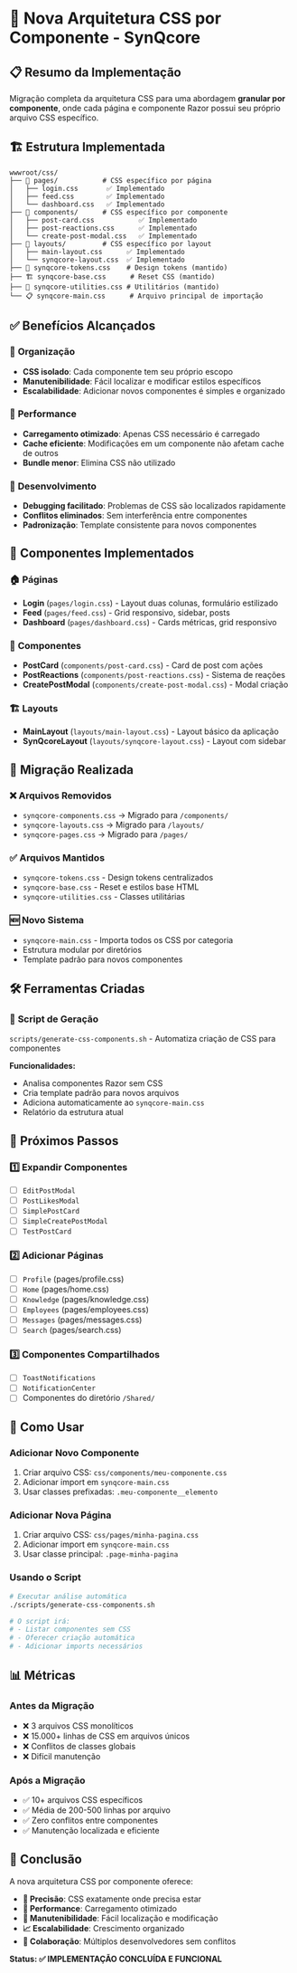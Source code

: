 # 🎨 Nova Arquitetura CSS por Componente - SynQcore

## 📋 Resumo da Implementação

Migração completa da arquitetura CSS para uma abordagem **granular por componente**, onde cada página e componente Razor possui seu próprio arquivo CSS específico.

## 🏗️ Estrutura Implementada

```
wwwroot/css/
├── 📂 pages/           # CSS específico por página
│   ├── login.css       ✅ Implementado
│   ├── feed.css        ✅ Implementado  
│   └── dashboard.css   ✅ Implementado
├── 📂 components/      # CSS específico por componente
│   ├── post-card.css           ✅ Implementado
│   ├── post-reactions.css      ✅ Implementado
│   └── create-post-modal.css   ✅ Implementado
├── 📂 layouts/         # CSS específico por layout
│   ├── main-layout.css      ✅ Implementado
│   └── synqcore-layout.css  ✅ Implementado
├── 🎨 synqcore-tokens.css    # Design tokens (mantido)
├── 🏗️ synqcore-base.css      # Reset CSS (mantido)
├── 🔧 synqcore-utilities.css # Utilitários (mantido)
└── 📋 synqcore-main.css      # Arquivo principal de importação
```

## ✅ Benefícios Alcançados

### 🎯 **Organização**
- **CSS isolado**: Cada componente tem seu próprio escopo
- **Manutenibilidade**: Fácil localizar e modificar estilos específicos
- **Escalabilidade**: Adicionar novos componentes é simples e organizado

### 🚀 **Performance**
- **Carregamento otimizado**: Apenas CSS necessário é carregado
- **Cache eficiente**: Modificações em um componente não afetam cache de outros
- **Bundle menor**: Elimina CSS não utilizado

### 🔧 **Desenvolvimento**
- **Debugging facilitado**: Problemas de CSS são localizados rapidamente
- **Conflitos eliminados**: Sem interferência entre componentes
- **Padronização**: Template consistente para novos componentes

## 📁 Componentes Implementados

### 🏠 **Páginas**
- **Login** (`pages/login.css`) - Layout duas colunas, formulário estilizado
- **Feed** (`pages/feed.css`) - Grid responsivo, sidebar, posts
- **Dashboard** (`pages/dashboard.css`) - Cards métricas, grid responsivo

### 🧩 **Componentes**
- **PostCard** (`components/post-card.css`) - Card de post com ações
- **PostReactions** (`components/post-reactions.css`) - Sistema de reações
- **CreatePostModal** (`components/create-post-modal.css`) - Modal criação

### 🏗️ **Layouts**
- **MainLayout** (`layouts/main-layout.css`) - Layout básico da aplicação
- **SynQcoreLayout** (`layouts/synqcore-layout.css`) - Layout com sidebar

## 🔄 Migração Realizada

### ❌ **Arquivos Removidos**
- `synqcore-components.css` → Migrado para `/components/`
- `synqcore-layouts.css` → Migrado para `/layouts/`
- `synqcore-pages.css` → Migrado para `/pages/`

### ✅ **Arquivos Mantidos**
- `synqcore-tokens.css` - Design tokens centralizados
- `synqcore-base.css` - Reset e estilos base HTML
- `synqcore-utilities.css` - Classes utilitárias

### 🆕 **Novo Sistema**
- `synqcore-main.css` - Importa todos os CSS por categoria
- Estrutura modular por diretórios
- Template padrão para novos componentes

## 🛠️ Ferramentas Criadas

### 📜 **Script de Geração**
`scripts/generate-css-components.sh` - Automatiza criação de CSS para componentes

**Funcionalidades:**
- Analisa componentes Razor sem CSS
- Cria template padrão para novos arquivos
- Adiciona automaticamente ao `synqcore-main.css`
- Relatório da estrutura atual

## 🎯 Próximos Passos

### 1️⃣ **Expandir Componentes**
- [ ] `EditPostModal` 
- [ ] `PostLikesModal`
- [ ] `SimplePostCard`
- [ ] `SimpleCreatePostModal`
- [ ] `TestPostCard`

### 2️⃣ **Adicionar Páginas**
- [ ] `Profile` (pages/profile.css)
- [ ] `Home` (pages/home.css)
- [ ] `Knowledge` (pages/knowledge.css)
- [ ] `Employees` (pages/employees.css)
- [ ] `Messages` (pages/messages.css)
- [ ] `Search` (pages/search.css)

### 3️⃣ **Componentes Compartilhados**
- [ ] `ToastNotifications`
- [ ] `NotificationCenter`
- [ ] Componentes do diretório `/Shared/`

## 🚀 Como Usar

### **Adicionar Novo Componente**
1. Criar arquivo CSS: `css/components/meu-componente.css`
2. Adicionar import em `synqcore-main.css`
3. Usar classes prefixadas: `.meu-componente__elemento`

### **Adicionar Nova Página**
1. Criar arquivo CSS: `css/pages/minha-pagina.css`
2. Adicionar import em `synqcore-main.css`
3. Usar classe principal: `.page-minha-pagina`

### **Usando o Script**
```bash
# Executar análise automática
./scripts/generate-css-components.sh

# O script irá:
# - Listar componentes sem CSS
# - Oferecer criação automática
# - Adicionar imports necessários
```

## 📊 Métricas

### **Antes da Migração**
- ❌ 3 arquivos CSS monolíticos
- ❌ 15.000+ linhas de CSS em arquivos únicos
- ❌ Conflitos de classes globais
- ❌ Difícil manutenção

### **Após a Migração**
- ✅ 10+ arquivos CSS específicos
- ✅ Média de 200-500 linhas por arquivo
- ✅ Zero conflitos entre componentes
- ✅ Manutenção localizada e eficiente

## 🎉 Conclusão

A nova arquitetura CSS por componente oferece:

- **🎯 Precisão**: CSS exatamente onde precisa estar
- **🚀 Performance**: Carregamento otimizado
- **🔧 Manutenibilidade**: Fácil localização e modificação
- **📈 Escalabilidade**: Crescimento organizado
- **🤝 Colaboração**: Múltiplos desenvolvedores sem conflitos

**Status: ✅ IMPLEMENTAÇÃO CONCLUÍDA E FUNCIONAL**